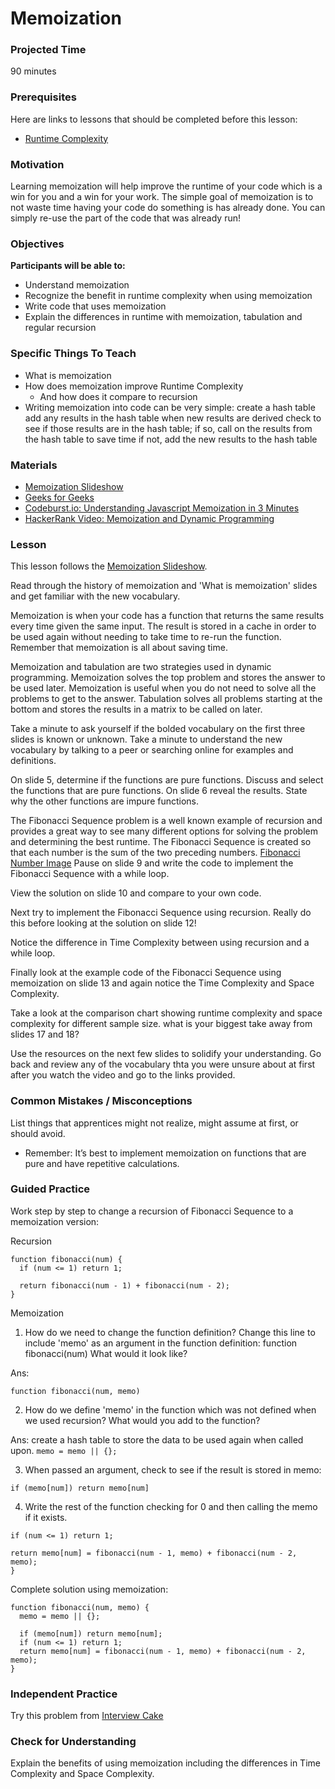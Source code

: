 # Memoization

### Projected Time

90 minutes

### Prerequisites

Here are links to lessons that should be completed before this lesson:

- [Runtime Complexity](https://github.com/Techtonica/curriculum/blob/master/runtime-complexity/runtime-complexity.md)

### Motivation

Learning memoization will help improve the runtime of your code which is a win for you and a win for your work.
The simple goal of memoization is to not waste time having your code do something is has already done. You can simply re-use the 
part of the code that was already run!

### Objectives

**Participants will be able to:**

- Understand memoization 
- Recognize the benefit in runtime complexity when using memoization
- Write code that uses memoization
- Explain the differences in runtime with memoization, tabulation and regular recursion

### Specific Things To Teach

- What is memoization
- How does memoization improve Runtime Complexity
	- And how does it compare to recursion
- Writing memoization into code can be very simple:
	create a hash table
	add any results in the hash table
	when new results are derived check to see if those results are in the hash table; 
	if so, call on the results from the hash table to save time
	if not, add the new results to the hash table
	

### Materials

- [Memoization Slideshow](https://docs.google.com/presentation/d/1BipDMgjZd3u-QsrPNCljH-Wv2l3tYRAUz8LWnxzt4s8/edit#slide=id.p)
- [Geeks for Geeks](https://www.geeksforgeeks.org/memoization-1d-2d-and-3d/)
- [Codeburst.io: Understanding Javascript Memoization in 3 Minutes](https://codeburst.io/understanding-memoization-in-3-minutes-2e58daf33a19)
- [HackerRank Video: Memoization and Dynamic Programming](https://youtu.be/P8Xa2BitN3I)

### Lesson

This lesson follows the [Memoization Slideshow](https://docs.google.com/presentation/d/1BipDMgjZd3u-QsrPNCljH-Wv2l3tYRAUz8LWnxzt4s8/edit#slide=id.p).

Read through the history of memoization and 'What is memoization' slides and get familiar with the new vocabulary.

Memoization is when your code has a function that returns the same results every time given the same input. The result is stored in a cache in order to be used again without needing to take time to re-run the function. Remember that memoization is all about 
saving time. 

Memoization and tabulation are two strategies used in dynamic programming. Memoization solves the top problem and stores the answer to be used later. Memoization is useful when you do not need to solve all the problems to get to the answer. Tabulation solves all problems starting at the bottom and stores the results in a matrix to be called on later. 

Take a minute to ask yourself if the bolded vocabulary on the first three slides is known or unknown. Take a minute to understand the new vocabulary by talking to a peer or searching online for examples and definitions.

On slide 5, determine if the functions are pure functions. Discuss and select the functions that
are pure functions. On slide 6 reveal the results. State why the other functions are impure functions. 

The Fibonacci Sequence problem is a well known example of recursion and provides a great way to see many different options for solving the problem and determining the best runtime. The Fibonacci Sequence is created so that each number is the sum of the two preceding numbers. 
[Fibonacci Number Image](https://en.wikipedia.org/wiki/Fibonacci_number#/media/File:34*21-FibonacciBlocks.png)
Pause on slide 9 and write the code to implement the Fibonacci Sequence with a while loop.

View the solution on slide 10 and compare to your own code. 

Next try to implement the Fibonacci Sequence using recursion. Really do this before looking at the solution on slide 12!

Notice the difference in Time Complexity between using recursion and a while loop. 

Finally look at the example code of the Fibonacci Sequence using memoization on slide 13 and again notice the Time Complexity and Space Complexity. 

Take a look at the comparison chart showing runtime complexity and space complexity for different sample size. what is your biggest take away from slides 17 and 18?  

Use the resources on the next few slides to solidify your understanding. Go back and review any of the vocabulary thta you were unsure about at first after you watch the video and go to the links provided. 


### Common Mistakes / Misconceptions

List things that apprentices might not realize, might assume at first, or should avoid.

- Remember:  It’s best to implement memoization on functions that are pure and have repetitive calculations.



### Guided Practice

Work step by step to change a recursion of Fibonacci Sequence to a memoization version:

Recursion
```
function fibonacci(num) {
  if (num <= 1) return 1;

  return fibonacci(num - 1) + fibonacci(num - 2);
} 
```

Memoization
1. How do we need to change the function definition? 
Change this line to include 'memo' as an argument in the function definition:
 function fibonacci(num)
What would it look like?


Ans:
```
function fibonacci(num, memo)
```

2. How do we define 'memo' in the function which was not defined when we used recursion?
What would you add to the function?


Ans: create a hash table to store the data to be used again when called upon.
```memo = memo || {};```

3. When passed an argument, check to see if the result is stored in memo:

```if (memo[num]) return memo[num]```

4. Write the rest of the function checking for 0 and then calling the memo if it exists. 
  ```
  if (num <= 1) return 1;

  return memo[num] = fibonacci(num - 1, memo) + fibonacci(num - 2, memo);
}
```
Complete solution using memoization:
```
function fibonacci(num, memo) {
  memo = memo || {};

  if (memo[num]) return memo[num];
  if (num <= 1) return 1;
  return memo[num] = fibonacci(num - 1, memo) + fibonacci(num - 2, memo);
}
```

### Independent Practice

Try this problem from [Interview Cake](https://www.interviewcake.com/question/java/coin)


### Check for Understanding

Explain the benefits of using memoization including the differences in Time Complexity and Space Complexity. 




